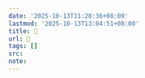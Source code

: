 ```yaml
---
date: '2025-10-13T11:28:36+08:00'
lastmod: '2025-10-13T13:04:51+08:00'
title: 󰝳
url: 󰝳
tags: []
src:
note:
---
```

